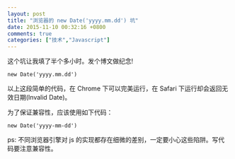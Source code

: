 ```yaml
---
layout: post
title: "浏览器的 new Date('yyyy.mm.dd') 坑"
date: 2015-11-10 00:32:16 +0800
comments: true
categories: ["技术","Javascript"]
---
```



这个坑让我填了半个多小时。发个博文做纪念!

    new Date('yyyy.mm.dd')

以上这段简单的代码，在 Chrome 下可以完美运行，在 Safari 下运行却会返回无效日期(Invalid Date)。

为了保证兼容性，应该使用如下代码：

    new Date('yyyy-mm-dd')

ps: 不同浏览器引擎对 js 的实现都存在细微的差别，一定要小心这些陷阱。写代码要注意兼容性。

